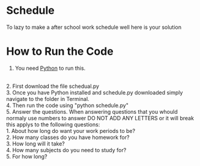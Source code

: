 # Schedule
To lazy to make a after school work schedule well here is your solution
<br>
# How to Run the Code
1. You need <a href="https://www.python.org/downloads/">Python</a> to run this.
<br>
2. First download the file schedual.py
<br>
3. Once you have Python installed and schedule.py downloaded simply navigate to the folder in Terminal.
<br>
4. Then run the code using "python schedule.py"
<br>
5. Answer the questions. When answering questions that you whould normaly use numbers to answer DO NOT ADD ANY LETTERS or it will break this applys to the following questions:
<br>
  1. About how long do want your work periods to be?
<br>
  2. How many classes do you have homework for?
<br>
  3. How long will it take?
<br>
  4. How many subjects do you need to study for?
<br>
  5. For how long?
